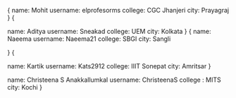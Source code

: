 {
name: Mohit
username: elprofesorms
college: CGC Jhanjeri
city: Prayagraj
}
{

name: Aditya
username: Sneakad
college: UEM
city: Kolkata
}
{
name: Naeema
username: Naeema21
college: SBGI
city: Sangli

}
{

name: Kartik
username: Kats2912
college: IIIT Sonepat
city: Amritsar
}

name: Christeena S Anakkallumkal
username: ChristeenaS
college : MITS
city: Kochi 
}

